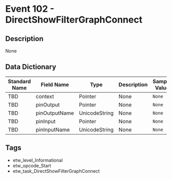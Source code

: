 # Event 102 - DirectShowFilterGraphConnect

## Description
None

## Data Dictionary
|Standard Name|Field Name|Type|Description|Sample Value|
|---|---|---|---|---|
|TBD|context|Pointer|None|`None`|
|TBD|pinOutput|Pointer|None|`None`|
|TBD|pinOutputName|UnicodeString|None|`None`|
|TBD|pinInput|Pointer|None|`None`|
|TBD|pinInputName|UnicodeString|None|`None`|

## Tags
* etw_level_Informational
* etw_opcode_Start
* etw_task_DirectShowFilterGraphConnect